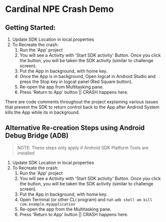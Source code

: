 # Cardinal NPE Crash Demo

## Getting Started:

1. Update SDK Location in local.properties
2. To Recreate the crash:
   1. Run the 'App' project
   2. You will see a Activity with 'Start SDK activity' Button. Once you click the button, you will be taken the SDK activity (similar to challenge screen).
   3. Put the App in background, with home key.
   4. Once the App is in background, Open logcat in Android Studio and press the Stop key in logcat panel (Red Square button).
   5. Re-open the app from Multitasking pane.
   6. Press 'Return to App' button || CRASH happens here.


There are code comments throughout the project explaining various issues that prevent the SDK to return control back to the App after Android System kills the App while its in background.

## Alternative Re-creation Steps using Android Debug Bridge (ADB)

> NOTE: These steps only apply if Android SDK Platform Tools are installed

1. Update SDK Location in local.properties
2. To Recreate the crash:
   1. Run the 'App' project
   2. You will see a Activity with 'Start SDK activity' Button. Once you click the button, you will be taken the SDK activity (similar to challenge screen).
   3. Put the App in background, with home key.
   4. Open Terminal (or other CLI program) and run `adb shell am kill com.example.myapplication`
   5. Re-open the app from the Multitasking pane.
   6. Press 'Return to App' button || CRASH happens here.

